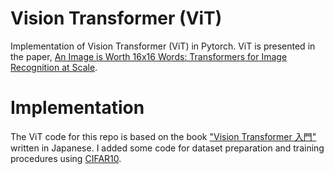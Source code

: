 # Vision Transformer (ViT)
Implementation of Vision Transformer (ViT) in Pytorch. ViT is presented in the paper, [An Image is Worth 16x16 Words: Transformers for Image Recognition at Scale](https://openreview.net/forum?id=YicbFdNTTy).

# Implementation
The ViT code for this repo is based on the book ["Vision Transformer 入門"](https://gihyo.jp/book/2022/978-4-297-13058-9) written in Japanese. I added some code for dataset preparation and training procedures using [CIFAR10](https://www.cs.toronto.edu/~kriz/cifar.html).
